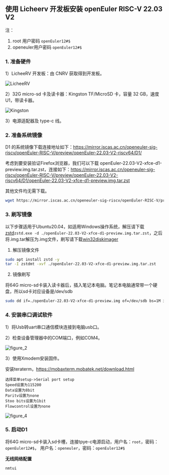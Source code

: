 ## 使用 Licheerv 开发板安装 openEuler RISC-V 22.03 V2

注：
1. root 用户密码 `openEuler12#$`
2. openeuler用户密码 `openEuler12#$`

### 1. 准备硬件

1）LicheeRV 开发板：由 CNRV 获取得到开发板。

![LicheeRV](./img/LicheeRV.png)

2）32G micro-sd 卡及读卡器：Kingston TF/MicroSD 卡，容量 32 GB，速度U1，带读卡器。

![Kingston](./img/Kingston.png)

3）电源适配器及 type-c 线。

### 2. 准备系统镜像

D1 的系统镜像下载连接地址如下：https://mirror.iscas.ac.cn/openeuler-sig-riscv/openEuler-RISC-V/preview/openEuler-22.03-V2-riscv64/D1/

考虑到要安装验证Firefox浏览器，我们可以下载 openEuler-22.03-V2-xfce-d1-preview.img.tar.zst，连接如下：https://mirror.iscas.ac.cn/openeuler-sig-riscv/openEuler-RISC-V/preview/openEuler-22.03-V2-riscv64/D1/openEuler-22.03-V2-xfce-d1-preview.img.tar.zst

其他文件均无需下载。

```bash
wget https://mirror.iscas.ac.cn/openeuler-sig-riscv/openEuler-RISC-V/preview/openEuler-22.03-V2-riscv64/D1/openEuler-22.03-V2-xfce-d1-preview.img.tar.zst
```

### 3. 刷写镜像

以下步骤适用于Ubuntu20.04，如适用Windows操作系统，解压请下载[zstd](./zstd-v1.4.4-win32.zip)`zstd.exe -d ./openEuler-22.03-V2-xfce-d1-preview.img.tar.zst`，之后将.img.tar解压为.img文件，刷写请下载[win32diskimager](./win32diskimager-1.0.0-install.exe)

1. 解压镜像文件

```bash
sudo apt install zstd -y
tar -I zstdmt -xvf ./openEuler-22.03-V2-xfce-d1-preview.img.tar.zst
```

2. 镜像刷写

将64G micro-sd卡装入读卡器后，插入笔记本电脑。笔记本电脑通常带一个硬盘，所以sd卡对应设备是/dev/sdb

```bash
sudo dd if=./openEuler-22.03-V2-xfce-d1-preview.img of=/dev/sdb bs=1M iflag=fullblock oflag=direct conv=fsync status=progress
```

### 4. 安装串口调试软件

1）将Usb转uart串口通信模块连接到电脑usb口。

2）检查设备管理器中的COM端口，例如COM4。

![figure_2](./images/figure_2.png)

3）使用Xmodem安装固件。

安装teraterm，https://mobaxterm.mobatek.net/download.html

    选择菜单setup->Serial port setup
    Speed设置为115200
    Data设置为8bit
    Paritv设置为none
    Stoo bits设置为1bit
    Flowcontrol设置为none

![figure_4](./images/figure_4.png)

### 5. 启动D1

将64G micro-sd卡装入sd卡槽，连接tpye-c电源启动，用户名：`root`，密码：`openEuler12#$`， 用户名：`openeuler`，密码：`openEuler12#$`


**无线网络配置**

```
nmtui
```
